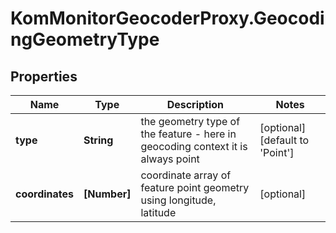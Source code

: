 # KomMonitorGeocoderProxy.GeocodingGeometryType

## Properties
Name | Type | Description | Notes
------------ | ------------- | ------------- | -------------
**type** | **String** | the geometry type of the feature - here in geocoding context it is always point | [optional] [default to &#x27;Point&#x27;]
**coordinates** | **[Number]** | coordinate array of feature point geometry using longitude, latitude | [optional] 
